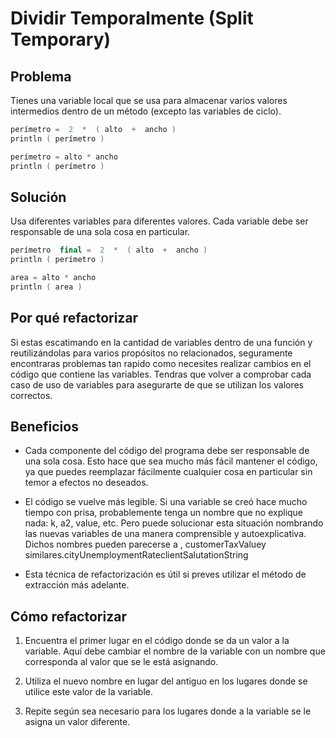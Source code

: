 # Dividir Temporalmente (Split Temporary)

## Problema

Tienes una variable local que se usa para almacenar varios valores intermedios dentro de un método (excepto las variables de ciclo).

```Kotlin
perímetro =  2  *  ( alto  +  ancho )
println ( perímetro )

perímetro = alto * ancho
println ( perímetro )
```

## Solución

Usa diferentes variables para diferentes valores. Cada variable debe ser responsable de una sola cosa en particular.

```Kotlin
perímetro  final =  2  *  ( alto  +  ancho )
println ( perímetro )

area = alto * ancho
println ( area ) 
```

## Por qué refactorizar

Si estas escatimando en la cantidad de variables dentro de una función y reutilizándolas para varios propósitos no relacionados, seguramente encontraras problemas tan rapido como necesites realizar cambios en el código que contiene las variables.
Tendras que volver a comprobar cada caso de uso de variables para asegurarte de que se utilizan los valores correctos.

## Beneficios

- Cada componente del código del programa debe ser responsable de una sola cosa. Esto hace que sea mucho más fácil mantener el código, ya que puedes reemplazar fácilmente cualquier cosa en particular sin temor a efectos no deseados.

- El código se vuelve más legible. Si una variable se creó hace mucho tiempo con prisa, probablemente tenga un nombre que no explique nada: k, a2, value, etc. Pero puede solucionar esta situación nombrando las nuevas variables de una manera comprensible y autoexplicativa. Dichos nombres pueden parecerse a , customerTaxValuey similares.cityUnemploymentRateclientSalutationString

- Esta técnica de refactorización es útil si preves utilizar el método de extracción más adelante.

## Cómo refactorizar

1. Encuentra el primer lugar en el código donde se da un valor a la variable. Aquí debe cambiar el nombre de la variable con un nombre que corresponda al valor que se le está asignando.

2. Utiliza el nuevo nombre en lugar del antiguo en los lugares donde se utilice este valor de la variable.

3. Repite según sea necesario para los lugares donde a la variable se le asigna un valor diferente.
